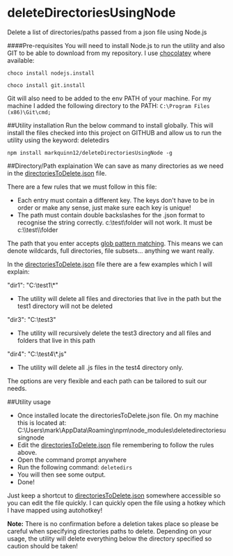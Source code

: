 # deleteDirectoriesUsingNode
Delete a list of directories/paths passed from a json file using Node.js

####Pre-requisites
You will need to install Node.js to run the utility and also GIT to be able to download from my repository. I use [chocolatey](https://chocolatey.org/) where available:

`choco install nodejs.install`

`choco install git.install`

Git will also need to be added to the env PATH of your machine. For my machine I added the following directory to the PATH:
`C:\Program Files (x86)\Git\cmd;`

##Utility installation
Run the below command to install globally. This will install the files checked into this project on GITHUB and allow us to run the utility using the keyword: deletedirs

`npm install markquinn12/deleteDirectoriesUsingNode -g`

##Directory/Path explaination
We can save as many directories as we need in the [directoriesToDelete.json](directoriesToDelete.json) file. 

There are a few rules that we must follow in this file:
- Each entry must contain a different key. The keys don't have to be in order or make any sense, just make sure each key is unique!
- The path must contain double backslashes for the .json format to recognise the string correctly. c:\test\folder will not work. It must be c:\\\test\\\folder

The path that you enter accepts [glob pattern matching](https://github.com/isaacs/node-glob). This means we can denote wildcards, full directories, file subsets... anything we want really. 

In the [directoriesToDelete.json](directoriesToDelete.json) file there are a few examples which I will explain:

"dir1": "C:\\test1\\*"
- The utility will delete all files and directories that live in the path but the test1 directory will not be deleted

"dir3": "C:\\test3"
- The utility will recursively delete the test3 directory and all files and folders that live in this path

"dir4": "C:\\test4\\*.js"
- The utility will delete all .js files in the test4 directory only.

The options are very flexible and each path can be tailored to suit our needs.

##Utility usage
- Once installed locate the directoriesToDelete.json file. On my machine this is located at: C:\Users\mark\AppData\Roaming\npm\node_modules\deletedirectoriesusingnode
- Edit the [directoriesToDelete.json](directoriesToDelete.json) file remembering to follow the rules above.
- Open the command prompt anywhere
- Run the following command: `deletedirs`
- You will then see some output.
- Done!

Just keep a shortcut to  [directoriesToDelete.json](directoriesToDelete.json) somewhere accessible so you can edit the file quickly. I can quickly open the file using a hotkey which I have mapped using autohotkey!

**Note:** There is no confirmation before a deletion takes place so please be careful when specifying directories paths to delete. Depending on your usage, the utility will delete everything below the directory specified so caution should be taken!

